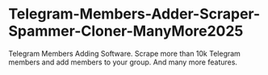 # Telegram-Members-Adder-Scraper-Spammer-Cloner-ManyMore2025
Telegram Members Adding Software. Scrape more than 10k Telegram members and add members to your group. And many more features.
